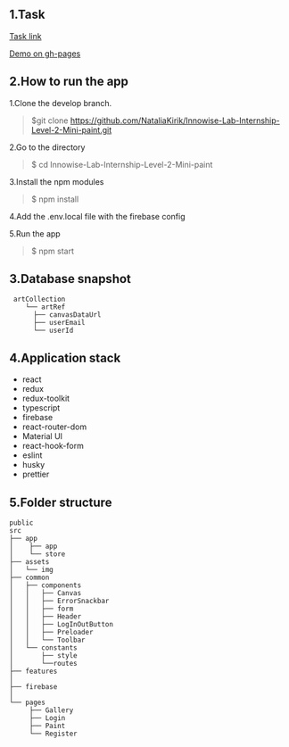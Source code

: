 ## 1.Task

[Task link](https://docs.google.com/document/d/1K79_NA4lMYfqQiIJGqLDek1K9z-oc2qg8n4AvrN1PXE/edit)

[Demo on gh-pages](https://NataliaKirik.github.io/Innowise-Lab-Internship-Level-2-Mini-paint)

## 2.How to run the app

1.Clone the develop branch.
> $git clone https://github.com/NataliaKirik/Innowise-Lab-Internship-Level-2-Mini-paint.git

2.Go to the directory
> $ cd Innowise-Lab-Internship-Level-2-Mini-paint

3.Install the npm modules
> $ npm install

4.Add the .env.local file with the firebase config

5.Run the app
> $ npm start

## 3.Database snapshot

```
 artCollection
    └── artRef
      ├── canvasDataUrl
      ├── userEmail
      └── userId

```

## 4.Application stack

* react
* redux
* redux-toolkit
* typescript
* firebase
* react-router-dom
* Material UI
* react-hook-form
* eslint
* husky
* prettier

## 5.Folder structure

```
public
src
├── app
│    ├── app
│    └── store
├── assets
│   └── img
├── common
│   ├── components
│   │   ├── Canvas
│   │   ├── ErrorSnackbar
│   │   ├── form
│   │   ├── Header
│   │   ├── LogInOutButton
│   │   ├── Preloader
│   │   └── Toolbar
│   └── constants
│       ├── style
│       └──routes
├── features
│  
├── firebase
│  
└── pages 
     ├── Gallery
     ├── Login
     ├── Paint
     └── Register    
```
